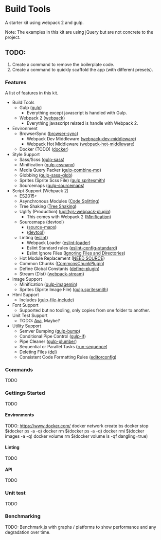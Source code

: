 # Build Tools
A starter kit using webpack 2 and gulp.

Note: The examples in this kit are using jQuery but are not concrete to the project.

## TODO:
1. Create a command to remove the boilerplate code.
2. Create a command to quickly scaffold the app (with different presets).

### Features
A list of features in this kit.

* Build Tools
  * Gulp ([gulp](http://gulpjs.com/))
    * Everything except javascript is handled with Gulp.
  * Webpack 2 ([webpack](https://webpack.js.org/))
    * Everything javascript related is handle with Webpack 2.
* Environment
  * BrowserSync ([browser-sync](https://www.npmjs.com/package/browser-sync))
    * Webpack Dev Middleware ([webpack-dev-middleware](https://www.npmjs.com/search?q=webpack-dev-middleware))
    * Webpack Hot Middleware ([webpack-hot-middleware](https://www.npmjs.com/package/webpack-hot-middleware))
  * Docker (TODO) ([docker](https://www.docker.com/))
* Style Support
  * Sass/Scss ([gulp-sass](https://www.npmjs.com/package/gulp-sass))
  * Minification ([gulp-cssnano](https://www.npmjs.com/package/gulp-cssnano))
  * Media Query Packer ([gulp-combine-mq](https://www.npmjs.com/package/gulp-combine-mq))
  * Globbing ([gulp-sass-glob](https://www.npmjs.com/package/gulp-sass-glob))
  * Sprites (Sprite Scss File) ([gulp.spritesmith](https://www.npmjs.com/package/gulp.spritesmith))
  * Sourcemaps ([gulp-sourcemaps](https://www.npmjs.com/package/gulp-sourcemaps))
* Script Support (Webpack 2)
  * ES2015+
  * Asynchronous Modules ([Code Splitting](https://webpack.js.org/guides/code-splitting-import/))
  * Tree Shaking ([Tree Shaking](https://webpack.js.org/guides/tree-shaking/#components/sidebar/sidebar.jsx))
  * Uglify (Production) ([uglifyjs-webpack-plugin](https://www.npmjs.com/package/uglifyjs-webpack-plugin))
    * This comes with Webpack 2 ([Minification](https://webpack.js.org/guides/production-build/#minification))
  * Sourcemaps (devtool)
    * ([source-maps](https://webpack.js.org/guides/production-build/#source-maps))
    * ([devtool](https://webpack.js.org/configuration/devtool/))
  * Linting ([eslint](https://www.npmjs.com/package/eslint))
    * Webpack Loader ([eslint-loader](https://www.npmjs.com/package/eslint-loader))
    * Eslint Standard rules ([eslint-config-standard](https://www.npmjs.com/package/eslint-config-standard))
    * Eslint Ignore Files ([Ignoring Files and Directories](http://eslint.org/docs/user-guide/configuring#ignoring-files-and-directories))
  * Hot Module Replacement ([NEED SOURCE](#))
  * Common Chunks ([CommonsChunkPlugin](https://webpack.js.org/plugins/commons-chunk-plugin/))
  * Define Global Constants ([define-plugin](https://webpack.js.org/plugins/define-plugin/))
  * Stream (Dist) ([webpack-stream](https://www.npmjs.com/package/webpack-stream))
* Image Support
  * Minification ([gulp-imagemin](https://www.npmjs.com/package/gulp-imagemin))
  * Sprites (Sprite Image File) ([gulp.spritesmith](https://www.npmjs.com/package/gulp.spritesmith))
* Html Support
  * Includes ([gulp-file-include](https://www.npmjs.com/package/gulp-file-include))
* Font Support
  * Supported but no tooling, only copies from one folder to another.
* Unit Test Support
  * TODO: [Ava](https://www.npmjs.com/package/ava), Maybe?
* Utility Support
  * Semver Bumping ([gulp-bump](https://www.npmjs.com/package/gulp-bump))
  * Conditional Pipe Control ([gulp-if](https://www.npmjs.com/package/gulp-if))
  * Pipe Cleaner ([gulp-plumber](https://www.npmjs.com/package/gulp-plumber))
  * Sequential or Parallel Tasks ([run-sequence](https://www.npmjs.com/package/run-sequence))
  * Deleting Files ([del](https://www.npmjs.com/package/del))
  * Consistent Code Formatting Rules ([editorconfig](http://editorconfig.org/))

### Commands
TODO

### Gettings Started
TODO

#### Environments
TODO: https://www.docker.com/
docker network create bs
docker stop $(docker ps -a -q)
docker rm $(docker ps -a -q)
docker rmi $(docker images -a -q)
docker volume rm $(docker volume ls -qf dangling=true)

#### Linting
TODO

#### API
TODO

### Unit test
TODO

### Benchmarking
TODO: Benchmark.js with graphs / platforms to show performance and any degradation over time.
